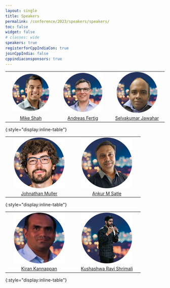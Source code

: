 ```yaml
---
layout: single
title: Speakers
permalink: /conference/2023/speakers/speakers/
toc: false
widget: false
# classes: wide
speakers: true
registerforCppIndiaCon: true
joinCppIndia: false
cppindiaconsponsors: true
---
```

<style type="text/css" rel="stylesheet">
thead { visibility: hidden; }
td img { max-width:80%; width:200px; }
thead { border:none; }
td { border:none; }
</style>
|  |  |   |
|:----:|:----:|:----:|
| [![Mike Shah](/conference/2023/graphics/speakers/mike.png "Mike Shah")](/conference/2023/speakers/mike/) | [![Andreas Fertig](/conference/2023/graphics/speakers/andreas.png "Andreas Fertig")](/conference/2023/speakers/andreas/) | [![Selvakumar Jawahar](/conference/2023/graphics/speakers/selvakumar.png "Selvakumar Jawahar")](/conference/2023/speakers/selvakumar/) |
| [Mike Shah](/conference/2023/speakers/mike/) | [Andreas Fertig](/conference/2023/speakers/andreas/) | [Selvakumar Jawahar](/conference/2023/speakers/selvakumar/) |
{:style="display:inline-table"}

|  |  |
|:----:|:----:|
| [![Jonathan Muller](/conference/2023/graphics/speakers/jonathan.png "Jonathan Muller")](/conference/2023/speakers/jonathan/) | [![Ankur M Satle](/conference/2023/graphics/speakers/ankur.png "Ankur M Satle")](/conference/2023/speakers/ankur/) | [![Bryce A L](/conference/2023/graphics/speakers/bryce.png "Bryce A L")](/conference/2023/speakers/bryce/) |
| [Johnathan Muller](/conference/2023/speakers/jonathan/) | [Ankur M Satle](/conference/2023/speakers/ankur/) | [Bryce Adelstein Lelbach](/conference/2023/speakers/bryce/) |
{:style="display:inline-table"}

|  |  |
|:----:|:----:|
| [![Kiran Kannappan](/conference/2023/graphics/speakers/kiran.png "Kiran Kannappan")](/conference/2023/speakers/kiran/) | [![Kushashwa Ravi Shrimali](/conference/2023/graphics/speakers/ravi.png "Kushashwa Ravi Shrimali")](/conference/2023/speakers/ravi/) | [![Venkata Naga Ravikiran Bulusu ](/conference/2023/graphics/speakers/ravikiran.png "Venkata Naga Ravikiran Bulusu ")](/conference/2023/speakers/ravikiran/) |
| [Kiran Kannappan](/conference/2023/speakers/kiran/) | [Kushashwa Ravi Shrimali](/conference/2023/speakers/ravi/) | [Venkata Naga Ravikiran Bulusu ](/conference/2023/speakers/ravikiran/) |
{:style="display:inline-table"}
<pre>




















































</pre>
